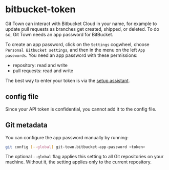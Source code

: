 # bitbucket-token

Git Town can interact with Bitbucket Cloud in your name, for example to update
pull requests as branches get created, shipped, or deleted. To do so, Git Town
needs an app password for BitBucket.

To create an app password, click on the `Settings` cogwheel, choose
`Personal Bitbucket settings`, and then in the menu on the left `App passwords`.
You need an app password with these permissions:

- repository: read and write
- pull requests: read and write

The best way to enter your token is via the
[setup assistant](../configuration.md).

## config file

Since your API token is confidential, you cannot add it to the config file.

## Git metadata

You can configure the app password manually by running:

```bash
git config [--global] git-town.bitbucket-app-password <token>
```

The optional `--global` flag applies this setting to all Git repositories on
your machine. Without it, the setting applies only to the current repository.
